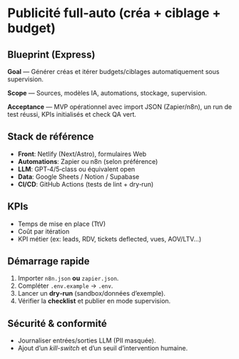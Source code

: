 # Publicité full‑auto (créa + ciblage + budget)

## Blueprint (Express)
**Goal** — Générer créas et itérer budgets/ciblages automatiquement sous supervision.

**Scope** — Sources, modèles IA, automations, stockage, supervision.

**Acceptance** — MVP opérationnel avec import JSON (Zapier/n8n), un run de test réussi, KPIs initialisés et check QA vert.

## Stack de référence
- **Front**: Netlify (Next/Astro), formulaires Web
- **Automations**: Zapier ou n8n (selon préférence)
- **LLM**: GPT‑4/5‑class ou équivalent open
- **Data**: Google Sheets / Notion / Supabase
- **CI/CD**: GitHub Actions (tests de lint + dry‑run)

## KPIs
- Temps de mise en place (TtV)
- Coût par itération
- KPI métier (ex: leads, RDV, tickets deflected, vues, AOV/LTV…)

## Démarrage rapide
1. Importer `n8n.json` **ou** `zapier.json`.
2. Compléter `.env.example` → `.env`.
3. Lancer un **dry‑run** (sandbox/données d’exemple).
4. Vérifier la **checklist** et publier en mode supervision.

## Sécurité & conformité
- Journaliser entrées/sorties LLM (PII masquée).
- Ajout d’un *kill-switch* et d’un seuil d’intervention humaine.

